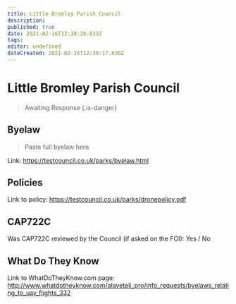 ```yaml
---
title: Little Bromley Parish Council
description: 
published: true
date: 2021-02-16T12:30:20.633Z
tags: 
editor: undefined
dateCreated: 2021-02-16T12:30:17.630Z
---
```


# Little Bromley Parish Council
>  Awaiting Response
> {.is-danger}

## Byelaw
> Paste full byelaw here

Link:
https://testcouncil.co.uk/parks/byelaw.html

## Policies
Link to policy:
https://testcouncil.co.uk/parks/dronepolicy.pdf

## CAP722C

Was CAP722C reviewed by the Council (if asked on the FOI): Yes / No

## What Do They Know

Link to WhatDoTheyKnow.com page:
http://www.whatdotheyknow.com/alaveteli_pro/info_requests/byelaws_relating_to_uav_flights_332

